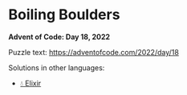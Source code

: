 # Boiling Boulders

**Advent of Code: Day 18, 2022**

Puzzle text: <https://adventofcode.com/2022/day/18>

Solutions in other languages:

- [💧 Elixir](../../../elixir/lib/2022/18_boiling_boulders/README.md)
